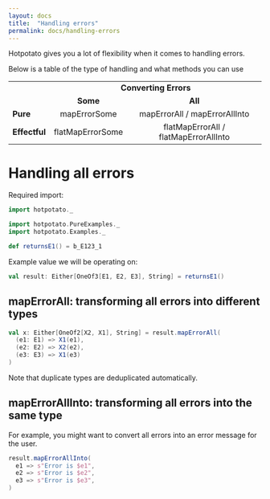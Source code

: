 ```yaml
---
layout: docs
title:  "Handling errors"
permalink: docs/handling-errors
---
```


Hotpotato gives you a lot of flexibility when it comes to handling errors.

Below is a table of the type of handling and what methods you can use

<style>
    .error-handling-table td{
      text-align: center;
    }
    
    .error-handling-table .left {
      text-align: left;
    }
    
    .bold {
      font-weight: bold;
    }
</style>

<table class="error-handling-table">
  <tr>
    <td style="border: none"></td>
    <td colspan="2" class="bold">Converting Errors</td>
  </tr>
  <tr>
    <td style="border: none"></td>
    <td class="bold">Some</td>
    <td class="bold">All</td>
  </tr>
  <tr>
    <td class="left bold">Pure</td>
    <td>mapErrorSome</td>
    <td>mapErrorAll / mapErrorAllInto</td>
  </tr>
  <tr>
    <td class="left bold">Effectful</td>
    <td>flatMapErrorSome</td>
    <td>flatMapErrorAll / flatMapErrorAllInto</td>
  </tr>
</table>

# Handling all errors

Required import:
```scala mdoc:silent
import hotpotato._
```

```scala mdoc:invisible
import hotpotato.PureExamples._
import hotpotato.Examples._

def returnsE1() = b_E123_1
```

Example value we will be operating on:
```scala mdoc
val result: Either[OneOf3[E1, E2, E3], String] = returnsE1()
```

## mapErrorAll: transforming all errors into different types
```scala mdoc
val x: Either[OneOf2[X2, X1], String] = result.mapErrorAll(
  (e1: E1) => X1(e1),
  (e2: E2) => X2(e2),
  (e3: E3) => X1(e3)
)
```

Note that duplicate types are deduplicated automatically.

## mapErrorAllInto: transforming all errors into the same type

For example, you might want to convert all errors into an error message for the user.

```scala mdoc
result.mapErrorAllInto(
  e1 => s"Error is $e1",
  e2 => s"Error is $e2",
  e3 => s"Error is $e3",
)
```

